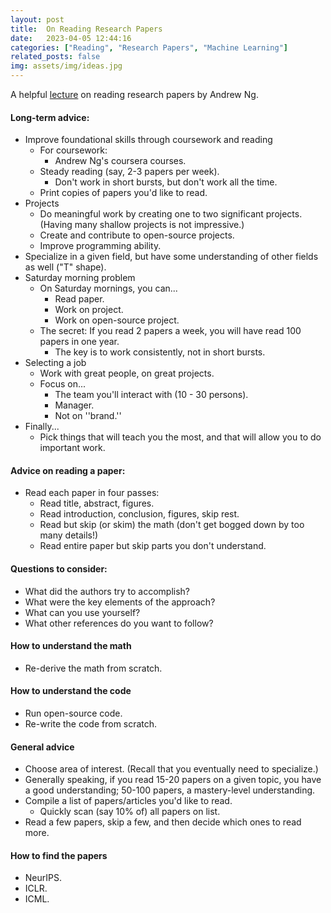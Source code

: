 ```yaml
---
layout: post
title:  On Reading Research Papers
date:   2023-04-05 12:44:16
categories: ["Reading", "Research Papers", "Machine Learning"]
related_posts: false
img: assets/img/ideas.jpg
---
```


A helpful [lecture](https://crossminds.ai/video/andrew-ng-how-to-read-research-papers-and-machine-learning-career-advice-600242af495ecadbf27b382e/) on reading research papers by Andrew Ng.

#### Long-term advice:
- Improve foundational skills through coursework and reading
    - For coursework:
        - Andrew Ng's coursera courses.
    - Steady reading (say, 2-3 papers per week).
        - Don't work in short bursts, but don't work all the time.
    - Print copies of papers you'd like to read.
- Projects
    - Do meaningful work by creating one to two significant projects. (Having many shallow projects is not impressive.)
    - Create and contribute to open-source projects.
    - Improve programming ability.
- Specialize in a given field, but have some understanding of other fields as well ("T" shape). 
- Saturday morning problem
    - On Saturday mornings, you can...
        - Read paper.
        - Work on project.
        - Work on open-source project.
    - The secret: If you read 2 papers a week, you will have read 100 papers in one year. 
        - The key is to work consistently, not in short bursts.
- Selecting a job
    - Work with great people, on great projects.
    - Focus on...
        - The team you'll interact with (10 - 30 persons).
        - Manager.
        - Not on ''brand.''
- Finally...
    - Pick things that will teach you the most, and that will allow you to do important work.

#### Advice on reading a paper: 
- Read each paper in four passes: 
    - Read title, abstract, figures.
    - Read introduction, conclusion, figures, skip rest.
    - Read but skip (or skim) the math (don't get bogged down by too many details!)
    - Read entire paper but skip parts you don't understand.

#### Questions to consider:
- What did the authors try to accomplish?
- What were the key elements of the approach?
- What can you use yourself?
- What other references do you want to follow?

#### How to understand the math
- Re-derive the math from scratch.

#### How to understand the code
- Run open-source code.
- Re-write the code from scratch.

#### General advice
- Choose area of interest. (Recall that you eventually need to specialize.)
- Generally speaking, if you read 15-20 papers on a given topic, you have a good understanding; 50-100 papers, a mastery-level understanding.
- Compile a list of papers/articles you'd like to read.
    - Quickly scan (say 10% of) all papers on list.
- Read a few papers, skip a few, and then decide which ones to read more.

#### How to find the papers
- NeurIPS.
- ICLR.
- ICML.